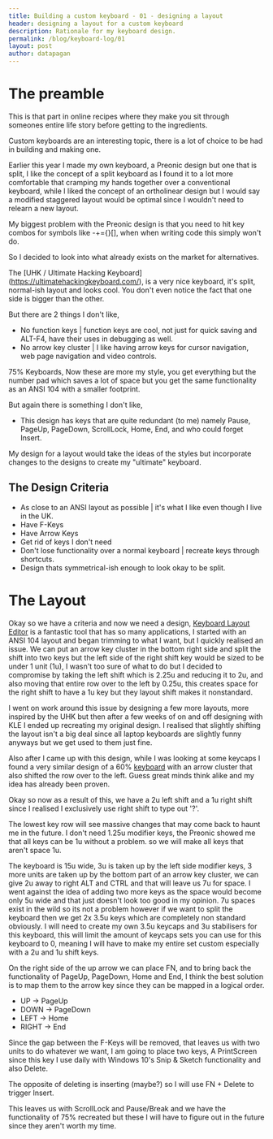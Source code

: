```yaml
---
title: Building a custom keyboard - 01 - designing a layout
header: designing a layout for a custom keyboard
description: Rationale for my keyboard design.
permalink: /blog/keyboard-log/01
layout: post
author: datapagan
---
```


# The preamble

This is that part in online recipes where they make you sit through someones entire life story before getting to the ingredients.

Custom keyboards are an interesting topic, there is a lot of choice to be had in building and making one.

Earlier this year I made my own keyboard, a Preonic design but one that is split, I like the concept of a split keyboard as I found it to a lot more comfortable that cramping my hands together over a conventional keyboard, while I liked the concept of an ortholinear design but I would say a modified staggered layout would be optimal since I wouldn't need to relearn a new layout.

My biggest problem with the Preonic design is that you need to hit key combos for symbols like -+={}[], when when writing code this simply won't do.

So I decided to look into what already exists on the market for alternatives.

The [UHK / Ultimate Hacking Keyboard] (https://ultimatehackingkeyboard.com/), is a very nice keyboard, it's split, normal-ish layout and looks cool. You don't even notice the fact that one side is bigger than the other.

But there are 2 things I don't like,
* No function keys | function keys are cool, not just for quick saving and ALT-F4, have their uses in debugging as well.
* No arrow key cluster | I like having arrow keys for cursor navigation, web page navigation and video controls.

75% Keyboards, Now these are more my style, you get everything but the number pad which saves a lot of space but you get the same functionality as an ANSI 104 with a smaller footprint.

But again there is something I don't like,
* This design has keys that are quite redundant (to me) namely Pause, PageUp, PageDown, ScrollLock, Home, End, and who could forget Insert.

My design for a layout would take the ideas of the styles but incorporate changes to the designs to create my "ultimate" keyboard.

## The Design Criteria
* As close to an ANSI layout as possible | it's what I like even though I live in the UK.
* Have F-Keys
* Have Arrow Keys
* Get rid of keys I don't need
* Don't lose functionality over a normal keyboard | recreate keys through shortcuts.
* Design thats symmetrical-ish enough to look okay to be split.

# The Layout

Okay so we have a criteria and now we need a design, [Keyboard Layout Editor](http://www.keyboard-layout-editor.com/) is a fantastic tool that has so many applications, I started with an ANSI 104 layout and began trimming to what I want, but I quickly realised an issue.
We can put an arrow key cluster in the bottom right side and split the shift into two keys but the left side of the right shift key would be sized to be under 1 unit (1u), I wasn't too sure of what to do but I decided to compromise by taking the left shift which is 2.25u and reducing it to 2u, and also moving that entire row over to the left by 0.25u, this creates space for the right shift to have a 1u key but they layout shift makes it nonstandard.

I went on work around this issue by designing a few more layouts, more inspired by the UHK but then after a few weeks of on and off designing with KLE I ended up recreating my original design. I realised that slightly shifting the layout isn't a big deal since all laptop keyboards are slightly funny anyways but we get used to them just fine.

Also after I came up with this design, while I was looking at some keycaps I found a very similar design of a 60% [keyboard](https://aaronvb.com/articles/60-percent-keyboard) with an arrow cluster that also shifted the row over to the left. Guess great minds think alike and my idea has already been proven.

Okay so now as a result of this, we have a 2u left shift and a 1u right shift since I realised I exclusively use right shift to type out '?'.

The lowest key row will see massive changes that may come back to haunt me in the future.
I don't need 1.25u modifier keys, the Preonic showed me that all keys can be 1u without a problem. so we will make all keys that aren't space 1u.

The keyboard is 15u wide, 3u is taken up by the left side modifier keys, 3 more units are taken up by the bottom part of an arrow key cluster, we can give 2u away to right ALT and CTRL and that will leave us 7u for space. I went against the idea of adding two more keys as the space would become only 5u wide and that just doesn't look too good in my opinion.
7u spaces exist in the wild so its not a problem however if we want to split the keyboard then we get 2x 3.5u keys which are completely non standard obviously. I will need to create my own 3.5u keycaps and 3u stabilisers for this keyboard, this will limit the amount of keycaps sets you can use for this keyboard to 0, meaning I will have to make my entire set custom especially with a 2u and 1u shift keys.

On the right side of the up arrow we can place FN, and to bring back the functionality of PageUp, PageDown, Home and End, I think the best solution is to map them to the arrow key since they can be mapped in a logical order.
* UP -> PageUp
* DOWN -> PageDown
* LEFT -> Home
* RIGHT -> End

Since the gap between the F-Keys will be removed, that leaves us with two units to do whatever we want, I am going to place two keys, A PrintScreen since this key I use daily with Windows 10's Snip & Sketch functionality and also Delete.

The opposite of deleting is inserting (maybe?) so I will use FN + Delete to trigger Insert.

This leaves us with ScrollLock and Pause/Break and we have the functionality of 75% recreated but these I will have to figure out in the future since they aren't worth my time.
